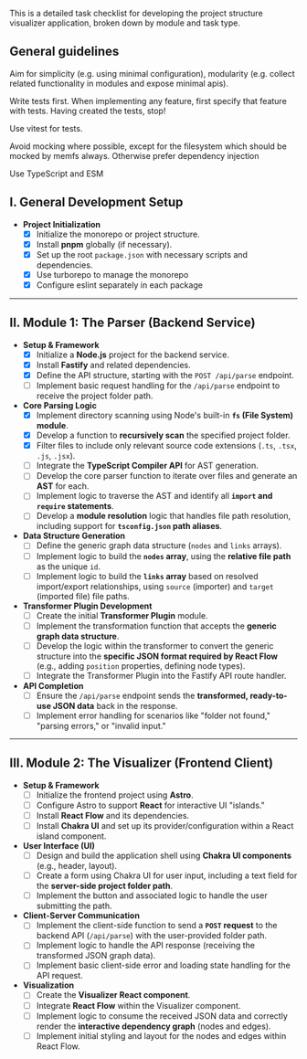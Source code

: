 This is a detailed task checklist for developing the project structure visualizer application, broken down by module and task type.

## General guidelines

Aim for simplicity (e.g. using minimal configuration), modularity (e.g. collect related functionality in modules and expose minimal apis).

Write tests first. When implementing any feature, first specify that feature with tests. Having created the tests, stop!

Use vitest for tests.

Avoid mocking where possible, except for the filesystem which should be mocked by memfs always. Otherwise prefer dependency injection

Use TypeScript and ESM

## I. General Development Setup

- **Project Initialization**
  - [x] Initialize the monorepo or project structure.
  - [x] Install **pnpm** globally (if necessary).
  - [x] Set up the root `package.json` with necessary scripts and dependencies.
  - [x] Use turborepo to manage the monorepo
  - [x] Configure eslint separately in each package

---

## II. Module 1: The Parser (Backend Service)

- **Setup & Framework**
  - [x] Initialize a **Node.js** project for the backend service.
  - [x] Install **Fastify** and related dependencies.
  - [x] Define the API structure, starting with the `POST /api/parse` endpoint.
  - [ ] Implement basic request handling for the `/api/parse` endpoint to receive the project folder path.
- **Core Parsing Logic**
  - [x] Implement directory scanning using Node's built-in **`fs` (File System) module**.
  - [x] Develop a function to **recursively scan** the specified project folder.
  - [x] Filter files to include only relevant source code extensions (`.ts`, `.tsx`, `.js`, `.jsx`).
  - [ ] Integrate the **TypeScript Compiler API** for AST generation.
  - [ ] Develop the core parser function to iterate over files and generate an **AST** for each.
  - [ ] Implement logic to traverse the AST and identify all **`import` and `require` statements**.
  - [ ] Develop a **module resolution** logic that handles file path resolution, including support for **`tsconfig.json` path aliases**.
- **Data Structure Generation**
  - [ ] Define the generic graph data structure (`nodes` and `links` arrays).
  - [ ] Implement logic to build the **`nodes` array**, using the **relative file path** as the unique `id`.
  - [ ] Implement logic to build the **`links` array** based on resolved import/export relationships, using `source` (importer) and `target` (imported file) file paths.
- **Transformer Plugin Development**
  - [ ] Create the initial **Transformer Plugin** module.
  - [ ] Implement the transformation function that accepts the **generic graph data structure**.
  - [ ] Develop the logic within the transformer to convert the generic structure into the **specific JSON format required by React Flow** (e.g., adding `position` properties, defining node types).
  - [ ] Integrate the Transformer Plugin into the Fastify API route handler.
- **API Completion**
  - [ ] Ensure the `/api/parse` endpoint sends the **transformed, ready-to-use JSON data** back in the response.
  - [ ] Implement error handling for scenarios like "folder not found," "parsing errors," or "invalid input."

---

## III. Module 2: The Visualizer (Frontend Client)

- **Setup & Framework**
  - [ ] Initialize the frontend project using **Astro**.
  - [ ] Configure Astro to support **React** for interactive UI "islands."
  - [ ] Install **React Flow** and its dependencies.
  - [ ] Install **Chakra UI** and set up its provider/configuration within a React island component.
- **User Interface (UI)**
  - [ ] Design and build the application shell using **Chakra UI components** (e.g., header, layout).
  - [ ] Create a form using Chakra UI for user input, including a text field for the **server-side project folder path**.
  - [ ] Implement the button and associated logic to handle the user submitting the path.
- **Client-Server Communication**
  - [ ] Implement the client-side function to send a **`POST` request** to the backend API (`/api/parse`) with the user-provided folder path.
  - [ ] Implement logic to handle the API response (receiving the transformed JSON graph data).
  - [ ] Implement basic client-side error and loading state handling for the API request.
- **Visualization**
  - [ ] Create the **Visualizer React component**.
  - [ ] Integrate **React Flow** within the Visualizer component.
  - [ ] Implement logic to consume the received JSON data and correctly render the **interactive dependency graph** (nodes and edges).
  - [ ] Implement initial styling and layout for the nodes and edges within React Flow.
